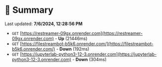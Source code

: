# 📖 Summary
Last updated: **7/6/2024, 12:28:56 PM**

- `GET` [https://restreamer-09gx.onrender.com](https://restreamer-09gx.onrender.com) - **Up** (21446ms)
- `GET` [https://filestreambot-b5k6.onrender.com/](https://filestreambot-b5k6.onrender.com/) - **Down** (192ms)
- `GET` [https://jupyterlab-python3-12-3.onrender.com](https://jupyterlab-python3-12-3.onrender.com) - **Down** (304ms)
